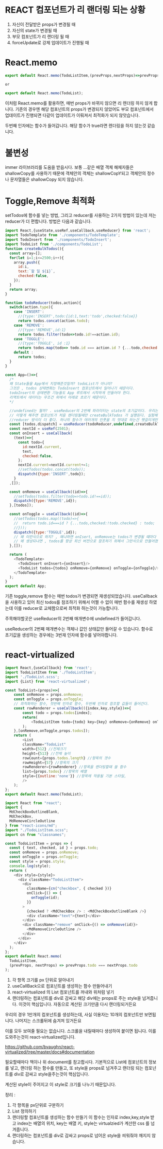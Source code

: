 # REACT 컴포넌트가 리 랜더링 되는 상황
1. 자신이 전달받은 props가 변경될 때
2. 자신의 state가 변경될 때
3. 부모 컴포넌트가 리 랜더링 될 때
4. forceUpdate로 강제 업데이트가 진행될 때 

# React.memo
```js
export default React.memo(TodoListItem,(prevProps,nextProps)=>prevProps.todo===nextProps.todo);

or

export default React.memo(TodoList);
```

이처럼 React.memo를 활용하면, 매번 props가 바뀌지 않으면 리 렌더링 하지 않게 합니다. 기존의 경우엔 해당 컴포넌트의 props가 변경되지 않았어도 부모 컴포넌트에서 업데이트가 진행되면 다같이 업데이트가 이뤄져서 
최적화가 되지 않앗습니다.

두번째 인자에는 함수가 들어갑니다. 해당 함수가 true라면 렌더링을 하지 않는것 같습니다.

# 불변성
immer 라이브러리를 도움을 받읍시다. 보통 ...같은 배열 객체 해체자들은 shallowCopy를 사용하기 때문에 객체안의 객체는 shallowCopY되고 객체안의 정수나 문자열들은 shallowCopy 되지 않습니다.

# Toggle,Remove 최적화

setTodos에 함수를 넣는 방법, 그리고 reducer를 사용하는 2가지 방법이 있는데 저는 reducer가 더 편합니다. 방법은 다음과 같습니다.

```js
import React,{useState,useRef,useCallback,useReducer} from 'react';
import TodoTemplate from './components/TodoTemplate';
import TodoInsert from './components/TodoInsert';
import TodoList from './components/TodoList';
function createBulkTodos(){
  const array=[];
  for(let i=1;i<=2500;i++){
    array.push({
      id:i,
      text:`할 일 ${i}`,
      checked:false,
    });
  }
  return array;
}

function todoReducer(todos,action){
  switch(action.type){
    case 'INSERT':
      //{type:'INSERT',todo:{id:1,text:'todo',checked:false}}
      return todos.concat(action.todo);
    case 'REMOVE':
      //{type:'REMOVE',id:1}
      return todos.filter(todo=>todo.id!==action.id);
    case 'TOGGLE':
      //{type:'TOGGLE', id :1}
      return todos.map(todo=> todo.id === action.id ? {...todo,checked:!todo.checked} : todo);
    default :
      return todos;
  }
}

const App=()=>{
  /*
  왜 State들을 App에서 지정해준것일까? todoList가 아니라?
  그것은 , todos 상태변화는 TodoInsert 컴포넌트에서 일어나기 때문이다.
  todoInsert의 상태변환 기능들도 App 루트에서 시작하게 만들어야 한다.
  리액트에서 데이터는 무조건 위에서 아래로 흐르기 때문이다.
  */

  //undefined는 뭘까? . useReducer의 2번째 파라미터는 state의 초기값이다. 우리는 undefined를 넣어주고 3번째에 초기값을 만들어주는 함수를 넣으면 해당 함수의 결과값이 undefined가 된다.
  // 이렇게 해주면 컴포넌트가 처음 렌더링될때만 createBulkTodos 가 실행된다. 실험해본 결과, 2번째 파라미터엔 함수가 들어가면 안된다.
  //reducer 방식이 더 좋다. 하나의 함수가 여러개의 인풋을 지 멋대로 하는건 헷갈리게만 만든다.
  const [todos,dispatch] = useReducer(todoReducer,undefined,createBulkTodos);
  const nextId = useRef(2501);
  const onInsert = useCallback(
    (text)=>{
      const todo={
        id:nextId.current,
        text,
        checked:false,
      };
      nextId.current=nextId.current+=1;
      //setTodos(todos.concat(todo));
      dispatch({type:'INSERT',todo});
    }
  ,[]);

  const onRemove = useCallback((id)=>{
    //setTodos(todos.filter(todo=>todo.id!==id));
    dispatch({type:'REMOVE',id});
  },[todos]);

  const onToggle = useCallback((id)=>{
    //setTodos(todos.map((todo)=>{
    //  return todo.id===id ? {...todo,checked:!todo.checked} : todo;
    //}));
    dispatch({type:'TOGGLE',id});
    // 왜 이런식으로 하지? , 왜냐하면 onIsert, onRemove는 todos가 변경될 떄마다 , 새롭게 생성되기 때문이다.
    // 왜 생성되냐면 , todos를 항상 최신 버전으로 참조하기 위해서 그런식으로 만들어졌다.
  },[]);

  return (
    <TodoTemplate>
      <TodoInsert onInsert={onInsert}/>
      <TodoList todos={todos} onRemove={onRemove} onToggle={onToggle}/>
    </TodoTemplate>
  );
}
export default App;
```

기존 toggle,remove 함수는 매번 todos가 변경되면 재생성되었습니다. useCallback을 사용하고 있어 최신 todos를 참조하기 위해서 어쩔 수 없이 매번 함수를 재생성 하였는데 이를 reducer로 교체함으로써 
최적화 하는것이 가능합니다.

주목해야할곳은 useReducer의 2번째 매개변수에 undefined가 들어갑니다.

useReducer의 2번째 매개변수는 객체나 값인 상태값만 들어갈 수 있습니다. 함수로 초기값을 생성하는 경우에는 3번재 인자에 함수를 넣어야합니다.

# react-virtualized

```js
import React,{useCallback} from 'react';
import TodoListItem from './TodoListItem';
import './TodoList.scss';
import {List} from 'react-virtualized';

const TodoList=(props)=>{
    const onRemove = props.onRemove;
    const onToggle = props.onToggle;
    // 최적화하는 함수, 첫번째 인자로 함수, 두번째 인자로 참조할 값들이 들어간다.
    const rowRenderer = useCallback(({index,key,style})=>{
        const todo = props.todos[index];
        return(
            <TodoListItem todo={todo} key={key} onRemove={onRemove} onToggle = {onToggle} style={style} />
        );
    },[onRemove,onToggle,props.todos]);
    return (
        <List
        className="TodoList"
        width={512} //전체크기
        height={513} //전체 높이
        rowCount={props.todos.length} //항목의 갯수
        rowHeight={57} //항목의 크기
        rowRenderer={rowRenderer} //항목을 랜더링할때 쓸 함수
        list={props.todos} //항목의 배열
        style={{outline:'none'}} //항목에 적용될 기본 스타일,
        />
    );
};
export default React.memo(TodoList);
```

```js
import React from "react";
import {
  MdCheckBoxOutlineBlank,
  MdCheckBox,
  MdRemoveCircleOutline
} from "react-icons/md";
import "./TodoListItem.scss";
import cn from "classnames";

const TodoListItem = props => {
  const { text, checked, id } = props.todo;
  const onRemove = props.onRemove;
  const onToggle = props.onToggle;
  const style = props.style;
  console.log(style);
  return (
    <div style={style}>
      <div className="TodoListItem">
        <div
          className={cn("checkbox", { checked })}
          onClick={() => {
            onToggle(id);
          }}
        >
          {checked ? <MdCheckBox /> : <MdCheckBoxOutlineBlank />}
          <div className="text">{text}</div>
        </div>
        <div className="remove" onClick={() => onRemove(id)}>
          <MdRemoveCircleOutline />
        </div>
      </div>
    </div>
  );
};
export default React.memo(
  TodoListItem,
  (prevProps, nextProps) => prevProps.todo === nextProps.todo
);
```
1. 각 항목 크기를 px 단위로 알아내기
2. useCallBack으로 컴포넌트를 생성하는 함수 만들어내기
3. react-virtualized 의 List 컴포넌트를 꺼내와 위처럼 넣기
4. 랜더링하는 컴포넌트를 div로 감싸고 해당 div에는 props로 주는 style을 넘겨줍니다. 이것이 핵심입니다. 자동으로 계산된 크기만큼 다시 랜더링되거든요

우리의 경우 1만개의 컴포넌트를 생성하는데, 사실 이용자는 10개의 컴포넌트만 보면됩니다. 나머지는 스크롤뒤에 숨겨져 있거든요

이를 모두 보여줄 필요는 없습니다. 스크롤을 내릴때마다 생성하여 붙이면 됩니다. 이를 도와주는것이 react-virtualized입니다.

https://github.com/bvaughn/react-virtualized/tree/master/docs#documentation

필요할때마다 책이나 위 document를 참고합시다. 기본적으로 List에 컴포넌트의 정보를 넣고, 랜더링 하는 함수를 만들고, 또 style을 props로 넘겨주고 랜더링 되는 컴포넌트를 div로 감싸고 style을주는것이 핵심입니다.

계산된 style이 주어지고 이 style로 크기를 나누기 때문입니다. 

정리 :

1. 각 항목을 px단위로 구분하기
2. List 정의하기
3. 랜더링할 컴포넌트를 생성하는 함수 만들기 이 함수는 인자로 index,key,style 받고 index는 배열의 위치, key는 배열 키, style는 virtualzied가 계산한 css 를 넘겨줍니다.
4. 랜더링하는 컴포넌트를 div로 감싸고 props로 넘어온 style을 씌워줘야 깨지지 않습니다.

